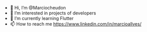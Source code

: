- 👋 Hi, I’m @Marciocheudon
- 👀 I’m interested in projects of developers
- 🌱 I’m currently learning Flutter
- 📫 How to reach me https://www.linkedin.com/in/marcioallves/


